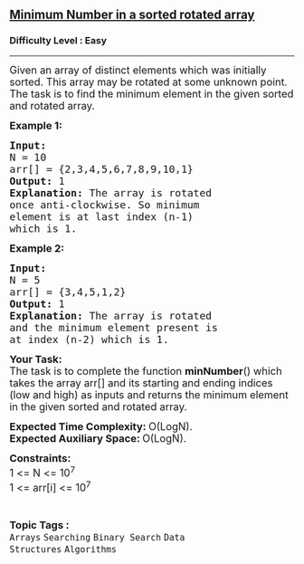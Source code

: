 <h2><a href="https://www.geeksforgeeks.org/problems/minimum-number-in-a-sorted-rotated-array-1587115620/1?page=3&category=Searching,Binary%20Search&sortBy=submissions">Minimum Number in a sorted rotated array</a></h2><h3>Difficulty Level : Easy</h3><hr><div class="problems_problem_content__Xm_eO"><p><span style="font-size:18px">Given an array of distinct elements which was initially sorted.&nbsp;This array may be rotated at some unknown point. The task is to find the minimum element in the given sorted and rotated array.&nbsp;</span></p>

<p><span style="font-size:18px"><strong>Example 1:</strong></span></p>

<pre><span style="font-size:18px"><strong>Input:
</strong>N = 10
arr[] = {2,3,4,5,6,7,8,9,10,1}
<strong>Output: </strong>1<strong>
Explanation: </strong>The array is rotated 
once anti-clockwise. So minimum 
element is at last index (n-1) 
which is 1.</span></pre>

<p><span style="font-size:18px"><strong>Example 2:</strong></span></p>

<pre><span style="font-size:18px"><strong>Input:
</strong>N = 5
arr[] = {3,4,5,1,2}
<strong>Output: </strong>1<strong>
Explanation: </strong>The array is rotated 
and the minimum element present is
at index (n-2) which is 1.</span>
</pre>

<p><span style="font-size:18px"><strong>Your Task:</strong><br>
The task is to complete the function <strong>minNumber</strong>() which takes the array arr[] and its starting and ending indices (low and high) as inputs and returns the minimum element in the given sorted and rotated array.</span></p>

<p><span style="font-size:18px"><strong>Expected Time Complexity:&nbsp;</strong>O(LogN).<br>
<strong>Expected Auxiliary Space:&nbsp;</strong>O(LogN).</span></p>

<p><span style="font-size:18px"><strong>Constraints:</strong><br>
1 &lt;= N &lt;= 10<sup>7</sup><br>
1 &lt;= arr[i] &lt;= 10<sup>7</sup></span></p>
</div><br><p><span style=font-size:18px><strong>Topic Tags : </strong><br><code>Arrays</code>&nbsp;<code>Searching</code>&nbsp;<code>Binary Search</code>&nbsp;<code>Data Structures</code>&nbsp;<code>Algorithms</code>&nbsp;